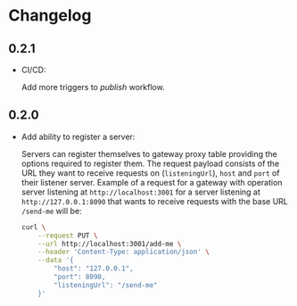 # Changelog

## 0.2.1

* CI/CD:

    Add more triggers to *publish* workflow.

## 0.2.0

* Add ability to register a server:

    Servers can register themselves to gateway proxy table providing the options required to register them. The request payload consists of the URL they want to receive requests on (`listeningUrl`), `host` and `port` of their listener server. Example of a request for a gateway with operation server listening at `http://localhost:3001` for a server listening at `http://127.0.0.1:8090` that wants to receive requests with the base URL `/send-me` will be:

    ```sh
    curl \
        --request PUT \
        --url http://localhost:3001/add-me \
        --header 'Content-Type: application/json' \
        --data '{
            "host": "127.0.0.1",
            "port": 8090,
            "listeningUrl": "/send-me"
        }'
    ```
